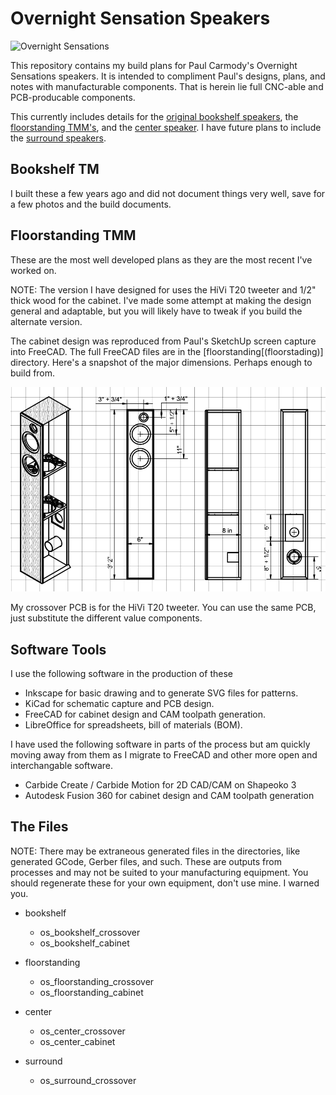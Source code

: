 # Overnight Sensation Speakers

![Overnight Sensations](bookshelf/assets/dekstop.jpg)

This repository contains my build plans for Paul Carmody's Overnight Sensations speakers. It is intended to compliment Paul's designs, plans, and notes with manufacturable components. That is herein lie full CNC-able and PCB-producable components.

This currently includes details for the [original bookshelf speakers](https://sites.google.com/site/undefinition/bookshelf-speakers/diy-overnightsensations), the [floorstanding TMM's](https://sites.google.com/site/undefinition/floorstanding-speakers/overnightsensationtmm?authuser=0), and the [center speaker](https://sites.google.com/site/undefinition/home-theater-speakers/overnightsensationcenterchannelbipolewhatwhen?authuser=0). I have future plans to include the [surround speakers](https://sites.google.com/site/undefinition/home-theater-speakers/overnightsensationcenterchannelbipolewhatwhen?authuser=0).

## Bookshelf TM

I built these a few years ago and did not document things very well, save for a few photos and the build documents.

## Floorstanding TMM

These are the most well developed plans as they are the most recent I've worked on.

NOTE: The version I have designed for uses the HiVi T20 tweeter and 1/2" thick wood for the cabinet. I've made some attempt at making the design general and adaptable, but you will likely have to tweak if you build the alternate version.

The cabinet design was reproduced from Paul's SketchUp screen capture into FreeCAD. The full FreeCAD files are in the [floorstanding[(floorstading)] directory. Here's a snapshot of the major dimensions. Perhaps enough to build from.

![Cabinet Drawing](floorstanding/assets/cabinet-drawing.png)

My crossover PCB is for the HiVi T20 tweeter. You can use the same PCB, just substitute the different value components.

## Software Tools

I use the following software in the production of these

- Inkscape for basic drawing and to generate SVG files for patterns.
- KiCad for schematic capture and PCB design.
- FreeCAD for cabinet design and CAM toolpath generation.
- LibreOffice for spreadsheets, bill of materials (BOM).

I have used the following software in parts of the process but am quickly moving away from them as I migrate to FreeCAD and other more open and interchangable software.

- Carbide Create / Carbide Motion for 2D CAD/CAM on Shapeoko 3
- Autodesk Fusion 360 for cabinet design and CAM toolpath generation

## The Files

NOTE: There may be extraneous generated files in the directories, like generated GCode, Gerber files, and such. These are outputs from processes and may not be suited to your manufacturing equipment. You should regenerate these for your own equipment, don't use mine. I warned you.

- bookshelf
    - os_bookshelf_crossover
    - os_bookshelf_cabinet
- floorstanding
    - os_floorstanding_crossover
    - os_floorstanding_cabinet
- center
    - os_center_crossover
    - os_center_cabinet

- surround
    - os_surround_crossover